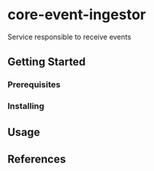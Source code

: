 core-event-ingestor
===============
Service responsible to receive events


## Getting Started

### Prerequisites

### Installing

## Usage 

## References


